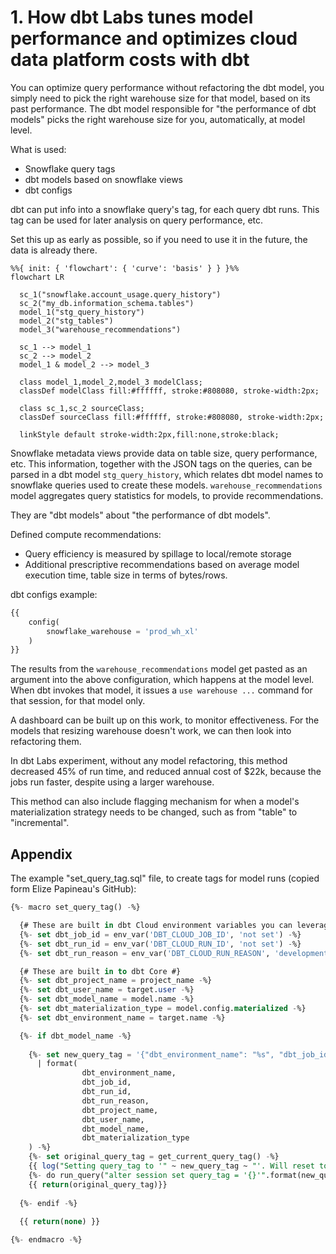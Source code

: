 # 1. How dbt Labs tunes model performance and optimizes cloud data platform costs with dbt
You can optimize query performance without refactoring the dbt model, you simply need to pick the right warehouse size for that model, based on its past performance. The dbt model responsible for "the performance of dbt models" picks the right warehouse size for you, automatically, at model level. 

What is used:
- Snowflake query tags
- dbt models based on snowflake views
- dbt configs

dbt can put info into a snowflake query's tag, for each query dbt runs. This tag can be used for later analysis on query performance, etc. 

Set this up as early as possible, so if you need to use it in the future, the data is already there. 

```mermaid
%%{ init: { 'flowchart': { 'curve': 'basis' } } }%%
flowchart LR

  sc_1("snowflake.account_usage.query_history")
  sc_2("my_db.information_schema.tables")
  model_1("stg_query_history")
  model_2("stg_tables")
  model_3("warehouse_recommendations")

  sc_1 --> model_1
  sc_2 --> model_2
  model_1 & model_2 --> model_3
 
  class model_1,model_2,model_3 modelClass;
  classDef modelClass fill:#ffffff, stroke:#808080, stroke-width:2px;
 
  class sc_1,sc_2 sourceClass;
  classDef sourceClass fill:#ffffff, stroke:#808080, stroke-width:2px;
 
  linkStyle default stroke-width:2px,fill:none,stroke:black;
```

Snowflake metadata views provide data on table size, query performance, etc. This information, together with the JSON tags on the queries, can be parsed in a dbt model `stg_query_history`, which relates dbt model names to snowflake queries used to create these models. `warehouse_recommendations` model aggregates query statistics for models, to provide recommendations. 

They are "dbt models" about "the performance of dbt models". 

Defined compute recommendations:
- Query efficiency is measured by spillage to local/remote storage
- Additional prescriptive recommendations based on average model execution time, table size in terms of bytes/rows. 

dbt configs example:
```sql
{{
    config(
        snowflake_warehouse = 'prod_wh_xl'
    )
}}
```
The results from the `warehouse_recommendations` model get pasted as an argument into the above configuration, which happens at the model level. When dbt invokes that model, it issues a `use warehouse ...` command for that session, for that model only. 

A dashboard can be built up on this work, to monitor effectiveness. For the models that resizing warehouse doesn't work, we can then look into refactoring them. 

In dbt Labs experiment, without any model refactoring, this method decreased 45% of run time, and reduced annual cost of $22k, because the jobs run faster, despite using a larger warehouse. 

This method can also include flagging mechanism for when a model's materialization strategy needs to be changed, such as from "table" to "incremental". 

## Appendix
The example "set_query_tag.sql" file, to create tags for model runs (copied form Elize Papineau's GitHub):
```sql
{%- macro set_query_tag() -%}

  {# These are built in dbt Cloud environment variables you can leverage to better understand your runs usage data #}
  {%- set dbt_job_id = env_var('DBT_CLOUD_JOB_ID', 'not set') -%}
  {%- set dbt_run_id = env_var('DBT_CLOUD_RUN_ID', 'not set') -%}
  {%- set dbt_run_reason = env_var('DBT_CLOUD_RUN_REASON', 'development_and_testing') -%}

  {# These are built in to dbt Core #}
  {%- set dbt_project_name = project_name -%}
  {%- set dbt_user_name = target.user -%}
  {%- set dbt_model_name = model.name -%}
  {%- set dbt_materialization_type = model.config.materialized -%}
  {%- set dbt_environment_name = target.name -%}

  {%- if dbt_model_name -%}
    
    {%- set new_query_tag = '{"dbt_environment_name": "%s", "dbt_job_id": "%s", "dbt_run_id": "%s", "dbt_run_reason": "%s", "dbt_project_name": "%s", "dbt_user_name": "%s", "dbt_model_name": "%s", "dbt_materialization_type": "%s"}'
      | format(
                dbt_environment_name,
                dbt_job_id,
                dbt_run_id, 
                dbt_run_reason,
                dbt_project_name,
                dbt_user_name,
                dbt_model_name,
                dbt_materialization_type
    ) -%}
    {%- set original_query_tag = get_current_query_tag() -%}
    {{ log("Setting query_tag to '" ~ new_query_tag ~ "'. Will reset to '" ~ original_query_tag ~ "' after materialization.") }}
    {%- do run_query("alter session set query_tag = '{}'".format(new_query_tag)) -%}
    {{ return(original_query_tag)}}
  
  {%- endif -%}
  
  {{ return(none) }}

{%- endmacro -%}
```